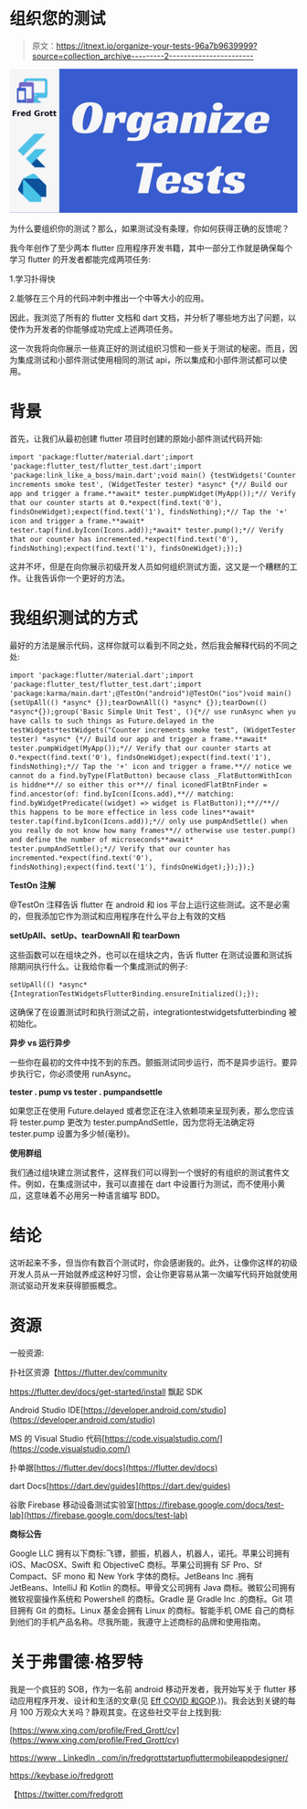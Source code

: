 # 组织您的测试

> 原文：<https://itnext.io/organize-your-tests-96a7b9639999?source=collection_archive---------2----------------------->

![](img/80a478574d9b015b7d39259087320b13.png)

为什么要组织你的测试？那么，如果测试没有条理，你如何获得正确的反馈呢？

我今年创作了至少两本 flutter 应用程序开发书籍，其中一部分工作就是确保每个学习 flutter 的开发者都能完成两项任务:

1.学习扑得快

2.能够在三个月的代码冲刺中推出一个中等大小的应用。

因此，我浏览了所有的 flutter 文档和 dart 文档，并分析了哪些地方出了问题，以使作为开发者的你能够成功完成上述两项任务。

这一次我将向你展示一些真正好的测试组织习惯和一些关于测试的秘密。而且，因为集成测试和小部件测试使用相同的测试 api，所以集成和小部件测试都可以使用。

# **背景**

首先，让我们从最初创建 flutter 项目时创建的原始小部件测试代码开始:

```
import 'package:flutter/material.dart';import 'package:flutter_test/flutter_test.dart';import 'package:link_like_a_boss/main.dart';void main() {testWidgets('Counter increments smoke test', (WidgetTester tester) *async* {*// Build our app and trigger a frame.**await* tester.pumpWidget(MyApp());*// Verify that our counter starts at 0.*expect(find.text('0'), findsOneWidget);expect(find.text('1'), findsNothing);*// Tap the '+' icon and trigger a frame.**await* tester.tap(find.byIcon(Icons.add));*await* tester.pump();*// Verify that our counter has incremented.*expect(find.text('0'), findsNothing);expect(find.text('1'), findsOneWidget);});}
```

这并不坏，但是在向你展示初级开发人员如何组织测试方面，这又是一个糟糕的工作。让我告诉你一个更好的方法。

# **我组织测试的方式**

最好的方法是展示代码，这样你就可以看到不同之处，然后我会解释代码的不同之处:

```
import 'package:flutter/material.dart';import 'package:flutter_test/flutter_test.dart';import 'package:karma/main.dart';@TestOn("android")@TestOn("ios")void main() {setUpAll(() *async* {});tearDownAll(() *async* {});tearDown(() *async*{});group('Basic Simple Unit Test', (){*// use runAsync when yu have calls to such things as Future.delayed in the testWidgets*testWidgets("Counter increments smoke test", (WidgetTester tester) *async* {*// Build our app and trigger a frame.**await* tester.pumpWidget(MyApp());*// Verify that our counter starts at 0.*expect(find.text('0'), findsOneWidget);expect(find.text('1'), findsNothing);*// Tap the '+' icon and trigger a frame.**// notice we cannot do a find.byType(FlatButton) because class _FlatButtonWithIcon is hiddne**// so either this or**// final iconedFlatBtnFinder = find.ancestor(of: find.byIcon(Icons.add),**// matching: find.byWidgetPredicate((widget) => widget is FlatButton));**//**// this happens to be more effectice in less code lines**await* tester.tap(find.byIcon(Icons.add));*// only use pumpAndSettle() when you really do not know how many frames**// otherwise use tester.pump() and define the number of microseconds**await* tester.pumpAndSettle();*// Verify that our counter has incremented.*expect(find.text('0'), findsNothing);expect(find.text('1'), findsOneWidget);});});}
```

**TestOn 注解**

@TestOn 注释告诉 flutter 在 android 和 ios 平台上运行这些测试。这不是必需的，但我添加它作为测试和应用程序在什么平台上有效的文档

**setUpAll、setUp、tearDownAll 和 tearDown**

这些函数可以在组块之外，也可以在组块之内，告诉 flutter 在测试设置和测试拆除期间执行什么。让我给你看一个集成测试的例子:

```
setUpAll(() *async* {IntegrationTestWidgetsFlutterBinding.ensureInitialized();});
```

这确保了在设置测试时和执行测试之前，integrationtestwidgetsfutterbinding 被初始化。

**异步 vs 运行异步**

一些你在最初的文件中找不到的东西。颤振测试同步运行，而不是异步运行。要异步执行它，你必须使用 runAsync。

**tester . pump vs tester . pumpandsettle**

如果您正在使用 Future.delayed 或者您正在注入依赖项来呈现列表，那么您应该将 tester.pump 更改为 tester.pumpAndSettle，因为您将无法确定将 tester.pump 设置为多少帧(毫秒)。

**使用群组**

我们通过组块建立测试套件，这样我们可以得到一个很好的有组织的测试套件文件。例如，在集成测试中，我可以直接在 dart 中设置行为测试，而不使用小黄瓜，这意味着不必用另一种语言编写 BDD。

# **结论**

这听起来不多，但当你有数百个测试时，你会感谢我的。此外，让像你这样的初级开发人员从一开始就养成这种好习惯，会让你更容易从第一次编写代码开始就使用测试驱动开发来获得颤振概念。

# **资源**

一般资源:

扑社区资源【https://flutter.dev/community 

https://flutter.dev/docs/get-started/install 飘起 SDK

Android Studio IDE[https://developer.android.com/studio](https://developer.android.com/studio)

MS 的 Visual Studio 代码[https://code.visualstudio.com/](https://code.visualstudio.com/)

扑单据[https://flutter.dev/docs](https://flutter.dev/docs)

dart Docs[https://dart.dev/guides](https://dart.dev/guides)

谷歌 Firebase 移动设备测试实验室[https://firebase.google.com/docs/test-lab](https://firebase.google.com/docs/test-lab)

**商标公告**

Google LLC 拥有以下商标:飞镖，颤振，机器人，机器人，诺托。苹果公司拥有 iOS、MacOSX、Swift 和 ObjectiveC 商标。苹果公司拥有 SF Pro、Sf Compact、SF mono 和 New York 字体的商标。JetBeans Inc .拥有 JetBeans、IntelliJ 和 Kotlin 的商标。甲骨文公司拥有 Java 商标。微软公司拥有微软视窗操作系统和 Powershell 的商标。Gradle 是 Gradle Inc .的商标。Git 项目拥有 Git 的商标。Linux 基金会拥有 Linux 的商标。智能手机 OME 自己的商标到他们的手机产品名称。尽我所能，我遵守上述商标的品牌和使用指南。

# **关于弗雷德·格罗特**

我是一个疯狂的 SOB，作为一名前 android 移动开发者，我开始写关于 flutter 移动应用程序开发、设计和生活的文章(见 [Eff COVID 和](https://fredgrott.medium.com/eff-covid-and-the-gop-e912db0548b8)[GOP](https://fredgrott.medium.com/eff-covid-and-the-gop-e912db0548b8).))。我会达到关键的每月 100 万观众大关吗？静观其变。在这些社交平台上找到我:

[https://www.xing.com/profile/Fred_Grott/cv](https://www.xing.com/profile/Fred_Grott/cv)

[https://www . LinkedIn . com/in/fredgrottstartupfluttermobileappdesigner/](https://www.linkedin.com/in/fredgrottstartupfluttermobileappdesigner/)

https://keybase.io/fredgrott

【https://twitter.com/fredgrott 